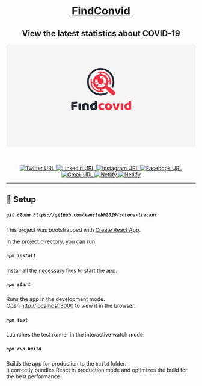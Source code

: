 <a target="_blank" rel="noopener noreferrer" href="https://findconvid.netlify.app/"><h1 align="center">FindConvid</h1></a>

 <h2 align="center">View the latest statistics about COVID-19</h2>
 
 
 <p align="center">
    <img alt="findconvid" src="./Documents/banner.png" width="auto" />
</p>

<!-- Footer -->
<br>

<p align="center">

<a target="_blank" rel="noopener noreferrer" href="https://twitter.com/kaustubh_2020">
<img alt="Twitter URL" src="https://img.shields.io/twitter/url?label=Twitter&style=social&url=https%3A%2F%2Ftwitter.com%2Fkaustubh_2020">
</a>

<a target="_blank" rel="noopener noreferrer" href="https://www.linkedin.com/in/kaustubh2020/">
<img alt="Linkedin URL" src="https://img.shields.io/twitter/url?color=green&label=Linkedin&logo=linkedin&style=social&url=https%3A%2F%2Fwww.linkedin.com%2Fin%2Fkaustubh2020%2F">
</a>

<a target="_blank" rel="noopener noreferrer" href="https://www.instagram.com/_windsonmyhair_/">
<img alt="Instagram URL" src="https://img.shields.io/twitter/url?label=Instagram&logo=instagram&logoColor=blue&style=social&url=https%3A%2F%2Fwww.instagram.com%2F_windsonmyhair_%2F">
</a>

<a target="_blank" rel="noopener noreferrer" href="https://www.facebook.com/kaustubh20">
<img alt="Facebook URL" src="https://img.shields.io/twitter/url?label=Facebook&logo=facebook&logoColor=blue&style=social&url=https%3A%2F%2Fwww.facebook.com%2Fkaustubh20">
</a>

<a target="_blank" rel="noopener noreferrer" href="mailto: kaustubhjaiswal200@gmail.com">
  <img alt="Gmail URL" src="https://img.shields.io/twitter/url?label=E-mail&logo=google%20messages&logoColor=blue&style=social&url=https%3A%2F%2Fmail.google.com%2F">
</a>

<a target="_blank" rel="noopener noreferrer" href="https://app.netlify.com/sites/kaustubh-folio/deploys">
<a href="https://app.netlify.com/sites/findconvid/deploys">

<img alt="Netlify" src="https://img.shields.io/netlify/46662505-4940-4e87-8c46-e00ceaaa44d4?logo=netlify&logoColor=blue&style=social">

<img alt="Netlify" src="https://img.shields.io/netlify/46662505-4940-4e87-8c46-e00ceaaa44d4?logo=netlify&logoColor=blue&style=social">
</a>

</p>

<!-- Footer END -->
<hr>

## :wrench: Setup

##### `git clone https://github.com/kaustubh2020/corona-tracker`

This project was bootstrapped with [Create React App](https://github.com/facebook/create-react-app).

In the project directory, you can run:

##### `npm install`

Install all the necessary files to start the app.

##### `npm start`

Runs the app in the development mode.<br />
Open [http://localhost:3000](http://localhost:3000) to view it in the browser.

##### `npm test`

Launches the test runner in the interactive watch mode.

##### `npm run build`

Builds the app for production to the `build` folder.<br />
It correctly bundles React in production mode and optimizes the build for the best performance.
